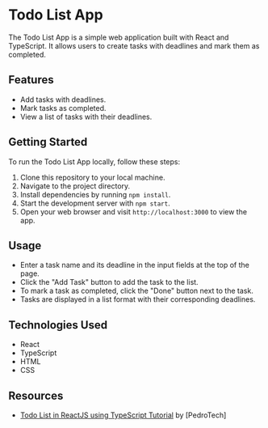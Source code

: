 
# Todo List App

The Todo List App is a simple web application built with React and TypeScript. It allows users to create tasks with deadlines and mark them as completed.

## Features

- Add tasks with deadlines.
- Mark tasks as completed.
- View a list of tasks with their deadlines.

## Getting Started

To run the Todo List App locally, follow these steps:

1. Clone this repository to your local machine.
2. Navigate to the project directory.
3. Install dependencies by running `npm install`.
4. Start the development server with `npm start`.
5. Open your web browser and visit `http://localhost:3000` to view the app.

## Usage

- Enter a task name and its deadline in the input fields at the top of the page.
- Click the "Add Task" button to add the task to the list.
- To mark a task as completed, click the "Done" button next to the task.
- Tasks are displayed in a list format with their corresponding deadlines.

## Technologies Used

- React
- TypeScript
- HTML
- CSS


## Resources

- [Todo List in ReactJS using TypeScript Tutorial](https://www.youtube.com/watch?v=bjnW2NLAofI) by [PedroTech]


